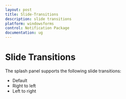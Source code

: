 ```yaml
---
layout: post
title: Slide-Transitions
description: slide transitions
platform: windowsforms
control: Notification Package 
documentation: ug
---
```


# Slide Transitions


The splash panel supports the following slide transitions:

* Default 
* Right to left
* Left to right


